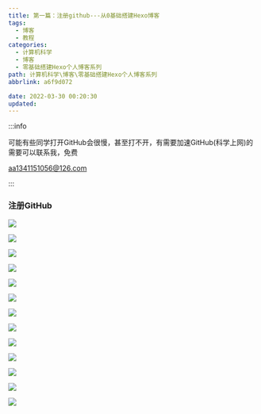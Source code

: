 ```yaml
---
title: 第一篇：注册github---从0基础搭建Hexo博客
tags:
  - 博客
  - 教程
categories:
  - 计算机科学
  - 博客
  - 零基础搭建Hexo个人博客系列
path: 计算机科学\博客\零基础搭建Hexo个人博客系列
abbrlink: a6f9d072

date: 2022-03-30 00:20:30
updated: 
---
```


:::info

可能有些同学打开GitHub会很慢，甚至打不开，有需要加速GitHub(科学上网)的需要可以联系我，免费

aa1341151056@126.com

:::

### 注册GitHub

![](https://cdn.jsdelivr.net/gh/0000rookie/imgs/Hexoimgs/2022050748.jpeg)



![](https://cdn.jsdelivr.net/gh/0000rookie/imgs/Hexoimgs/2022050809.jpeg)



![](https://cdn.jsdelivr.net/gh/0000rookie/imgs/Hexoimgs/2022050823.jpeg)

![](https://cdn.jsdelivr.net/gh/0000rookie/imgs/Hexoimgs/2022050856.jpeg)

![](https://cdn.jsdelivr.net/gh/0000rookie/imgs/Hexoimgs/2022050917.jpeg)

![](https://cdn.jsdelivr.net/gh/0000rookie/imgs/Hexoimgs/2022050932.jpeg)

![](https://cdn.jsdelivr.net/gh/0000rookie/imgs/Hexoimgs/2022050958.jpeg)

![](https://cdn.jsdelivr.net/gh/0000rookie/imgs/Hexoimgs/2022051017.jpeg)

![](https://cdn.jsdelivr.net/gh/0000rookie/imgs/Hexoimgs/2022051032.jpeg)

![](https://cdn.jsdelivr.net/gh/0000rookie/imgs/Hexoimgs/2022051043.jpeg)

![](https://cdn.jsdelivr.net/gh/0000rookie/imgs/Hexoimgs/2022051057.jpeg)

![](https://cdn.jsdelivr.net/gh/0000rookie/imgs/Hexoimgs/2022051110.jpeg)

![](https://cdn.jsdelivr.net/gh/0000rookie/imgs/Hexoimgs/2022051123.jpeg)

